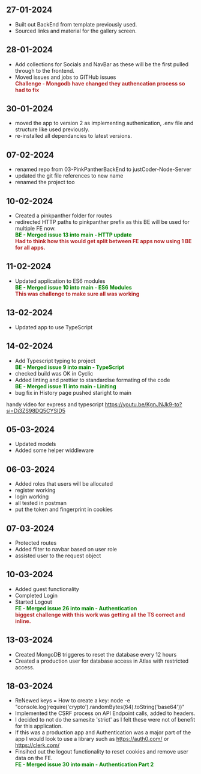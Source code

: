 <style>
    c { color: firebrick; font-weight: bold; font-style: normal; display: block; }
    r { color: green; font-weight: bold; font-style: normal; display: block; }
</style>

## 27-01-2024

- Built out BackEnd from template previously used.
- Sourced links and material for the gallery screen.

## 28-01-2024

- Add collections for Socials and NavBar as these will be the first pulled through to the frontend.
- Moved issues and jobs to GITHub issues
  <c>Challenge - Mongodb have changed they authencation process so had to fix</c>

## 30-01-2024

- moved the app to version 2 as implementing authenication, .env file and structure like used previously.
- re-installed all dependancies to latest versions.

## 07-02-2024

- renamed repo from 03-PinkPantherBackEnd to justCoder-Node-Server
- updated the git file references to new name
- renamed the project too

## 10-02-2024

- Created a pinkpanther folder for routes
- redirected HTTP paths to pinkpanther prefix as this BE will be used for multiple FE now.
  <r>BE - Merged issue 13 into main - HTTP update</r>
  <c>Had to think how this would get split between FE apps now using 1 BE for all apps.</c>

## 11-02-2024

- Updated application to ES6 modules
  <r>BE - Merged issue 10 into main - ES6 Modules</r>
  <c>This was challenge to make sure all was working</c>

## 13-02-2024

- Updated app to use TypeScript

## 14-02-2024

- Add Typescript typing to project
  <r>BE - Merged issue 9 into main - TypeScript</r>
- checked build was OK in Cyclic
- Added linting and prettier to standardise formating of the code
  <r>BE - Merged issue 11 into main - Liniting</r>
- bug fix in History page pushed staright to main

handy video for express and typescript
https://youtu.be/KgnJNJk9-to?si=Dj3ZS98DQ5CYSID5

## 05-03-2024

- Updated models
- Added some helper widdleware

## 06-03-2024

- Added roles that users will be allocated
- register working
- login working
- all tested in postman
- put the token and fingerprint in cookies

## 07-03-2024

- Protected routes
- Added filter to navbar based on user role
- assisted user to the request object

## 10-03-2024

- Added guest functionality
- Completed Login
- Started Logout
  <r>FE - Merged issue 26 into main - Authentication</r>
  <c>biggest challenge with this work was getting all the TS correct and inline.</c>

## 13-03-2024

- Created MongoDB triggeres to reset the database every 12 hours
- Created a production user for database access in Atlas with restricted access.

## 18-03-2024

- ReNewed keys = How to create a key: node -e "console.log(require('crypto').randomBytes(64).toString('base64'))"
- Implemented the CSRF process on API Endpoint calls, added to headers.
- I decided to not do the samesite 'strict' as I felt these were not of benefit for this application.
- If this was a production app and Authentication was a major part of the app I would look to use a library such as https://auth0.com/ or https://clerk.com/
- Finsihed out the logout functionality to reset cookies and remove user data on the FE.
  <r>FE - Merged issue 30 into main - Authentication Part 2</r>
